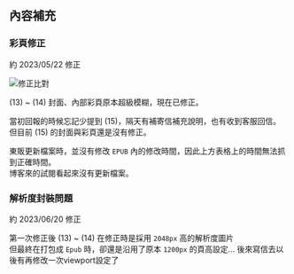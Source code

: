 ## 內容補充

### 彩頁修正

約 2023/05/22 修正

![修正比對](https://i.imgur.com/nOorLPG.png)

(13) ~ (14) 封面、內部彩頁原本超級模糊，現在已修正。  

當初回報的時候忘記少提到 (15)，隔天有補寄信補充說明，也有收到客服回信。  
但目前 (15) 的封面與彩頁還是沒有修正。  

東販更新檔案時，並沒有修改 `EPUB` 內的修改時間，因此上方表格上的時間無法抓到正確時間。  
博客來的試閱看起來沒有更新檔案。  

### 解析度封裝問題

約 2023/06/20 修正

第一次修正後
(13) ~ (14) 在修正時是採用 `2048px` 高的解析度圖片  
但最終在打包成 `Epub` 時，卻還是沿用了原本 `1200px` 的頁高設定...
後來寫信去以後有再修改一次viewport設定了
